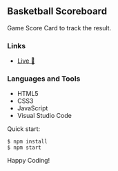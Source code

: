 ## Basketball Scoreboard 

Game Score Card to track the result.

### Links
- [Live 🔗](https://gamesscorecard.netlify.app/)

### Languages and Tools

- HTML5
- CSS3
- JavaScript
- Visual Studio Code

Quick start:

```
$ npm install
$ npm start
````

Happy Coding!
